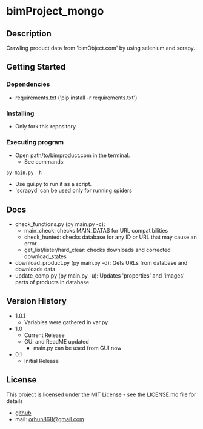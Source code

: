 # bimProject_mongo

## Description

Crawling product data from 'bimObject.com' by using selenium and scrapy.

## Getting Started

### Dependencies

* requirements.txt ('pip install -r requirements.txt')

### Installing

* Only fork this repository.

### Executing program

* Open path/to/bimproduct.com in the terminal.
  * See commands:
```
py main.py -h 
```
* Use gui.py to run it as a script.
* 'scrapyd' can be used only for running spiders

## Docs

* check_functions.py (py main.py -c): 
  * main_check: checks MAIN_DATAS for URL compatibilities
  * check_hunted: checks database for any ID or URL that may cause an error
  * get_list/lister/hard_clear: checks downloads and corrected download_states
* download_product.py (py main.py -d): Gets URLs from database and downloads data
* update_comp.py (py main.py -u): Updates 'properties' and 'images' parts of products in database

## Version History

* 1.0.1
    * Variables were gathered in var.py
* 1.0
    *  Current Release
    * GUI and ReadME updated
        * main.py can be used from GUI now   
* 0.1
    * Initial Release

## License

This project is licensed under the MIT License - see the [LICENSE.md](LICENSE.md) file for details

 - [github](https://github.com/elymsyr)
 - mail: orhun868@gmail.com

